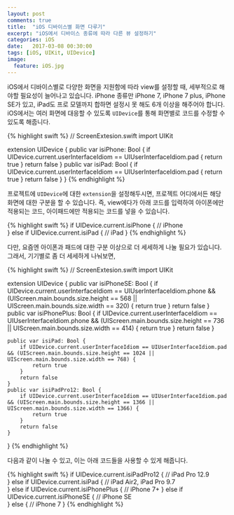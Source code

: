 ```yaml
---
layout: post
comments: true
title:  "iOS 디바이스별 화면 다루기"
excerpt: "iOS에서 디바이스 종류에 따라 다른 뷰 설정하기"
categories: iOS
date:   2017-03-08 00:30:00
tags: [iOS, UIKit, UIDevice]
image:
  feature: iOS.jpg
---
```


iOS에서 디바이스별로 다양한 화면을 지원함에 따라 view를 설정할 때, 세부적으로 해야할 필요성이 늘어나고 있습니다. iPhone 종류만 iPhone 7, iPhone 7 plus, iPhone SE가 있고, iPad도 프로 모델까지 합하면 설정시 못 해도 6개 이상을 해주어야 합니다. iOS에서는 여러 화면에 대응할 수 있도록 <code>UIDevice</code>를 통해 화면별로 코드를 수정할 수 있도록 해줍니다.

{% highlight swift %}
// ScreenExtesion.swift
import UIKit

extension UIDevice {
    public var isiPhone: Bool {
      if UIDevice.current.userInterfaceIdiom == UIUserInterfaceIdiom.pad {
          return true
      }
      return false
    }
    public var isiPad: Bool {
        if UIDevice.current.userInterfaceIdiom == UIUserInterfaceIdiom.pad {
            return true
        }
        return false
    }
}
{% endhighlight %}

프로젝트에 <code>UIDevice</code>에 대한 <code>extension</code>을 설정해두시면, 프로젝트 어디에서든 해당 화면에 대한 구분을 할 수 있습니다. 즉, view에다가 아래 코드를 입력하여 아이폰에만 적용되는 코드, 아이패드에만 적용되는 코드를 넣을 수 있습니다.

{% highlight swift %}
if UIDevice.current.isiPhone {
  // iPhone         
} else if UIDevice.current.isiPad {
  // iPad
}
{% endhighlight %}

다만, 요즘엔 아이폰과 패드에 대한 구분 이상으로 더 세세하게 나눌 필요가 있습니다. 그래서, 기기별로 좀 더 세세하게 나눠보면,

{% highlight swift %}
// ScreenExtesion.swift
import UIKit

extension UIDevice {
    public var isiPhoneSE: Bool {
        if UIDevice.current.userInterfaceIdiom == UIUserInterfaceIdiom.phone && (UIScreen.main.bounds.size.height == 568 || UIScreen.main.bounds.size.width == 320) {
            return true
        }
        return false
    }
    public var isiPhonePlus: Bool {
        if UIDevice.current.userInterfaceIdiom == UIUserInterfaceIdiom.phone && (UIScreen.main.bounds.size.height == 736 || UIScreen.main.bounds.size.width == 414) {
            return true
        }
        return false
    }

    public var isiPad: Bool {
        if UIDevice.current.userInterfaceIdiom == UIUserInterfaceIdiom.pad && (UIScreen.main.bounds.size.height == 1024 || UIScreen.main.bounds.size.width == 768) {
            return true
        }
        return false
    }
    public var isiPadPro12: Bool {
        if UIDevice.current.userInterfaceIdiom == UIUserInterfaceIdiom.pad && (UIScreen.main.bounds.size.height == 1366 || UIScreen.main.bounds.size.width == 1366) {
            return true
        }
        return false
    }
}
{% endhighlight %}

다음과 같이 나눌 수 있고, 이는 아래 코드들을 사용할 수 있게 해줍니다.

{% highlight swift %}
if UIDevice.current.isiPadPro12 {
  // iPad Pro 12.9          
} else if UIDevice.current.isiPad {
  // iPad Air2, iPad Pro 9.7  
} else if UIDevice.current.isiPhonePlus {
  // iPhone 7+
} else if UIDevice.current.isiPhoneSE {
  // iPhone SE  
} else {
  // iPhone 7
}
{% endhighlight %}
